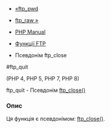 - [«ftp_pwd](function.ftp-pwd.md)
- [ftp_raw »](function.ftp-raw.md)

- [PHP Manual](index.md)
- [Функції FTP](ref.ftp.md)
- Псевдонім ftp_close

#ftp_quit

(PHP 4, PHP 5, PHP 7, PHP 8)

ftp_quit - Псевдонім [ftp_close()](function.ftp-close.md)

### Опис

Ця функція є псевдонімом:
[ftp_close()](function.ftp-close.md).
